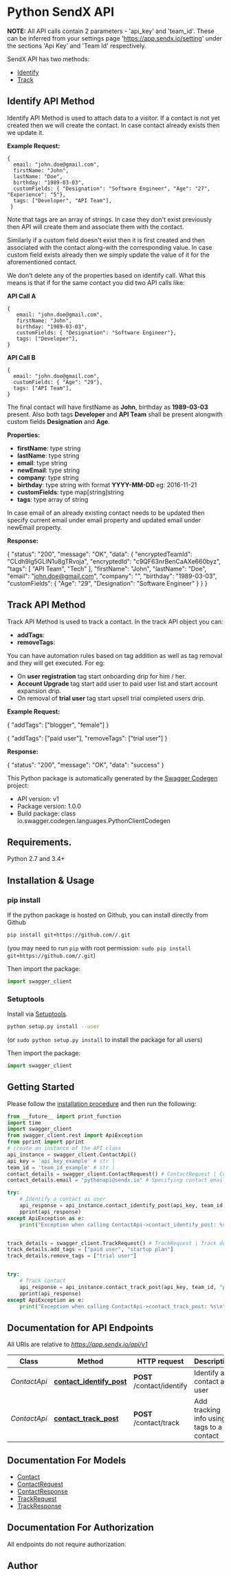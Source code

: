 # Python SendX API

**NOTE:** All API calls contain 2 parameters - 'api_key' and 'team_id'. These can be inferred from your settings page 'https://app.sendx.io/setting' under the sections 'Api Key' and 'Team Id' respectively.

SendX API has two methods:

* [Identify](#identify_api)
* [Track](#track_api)

## <a name="identify_api"></a> Identify API Method

Identify API Method is used to attach data to a visitor. If a contact is not yet created then we will create the contact. In case contact already exists then we update it.

**Example Request:**

> 
    {
      email: "john.doe@gmail.com",  
      firstName: "John",
      lastName: "Doe",
      birthday: "1989-03-03",
      customFields: { "Designation": "Software Engineer", "Age": "27", "Experience": "5"},  
      tags: ["Developer", "API Team"],  
     }


Note that tags are an array of strings. In case they don't exist previously then API will create them and associate them with the contact.

Similarly if a custom field doesn't exist then it is first created and then associated with the contact along-with the corresponding value. In case custom field exists already then we simply update the value of it for the aforementioned contact.

We don't delete any of the properties based on identify call. What this means is that if for the same contact you did two API calls like:


**API Call A**
 
> 
    {
       email: "john.doe@gmail.com", 
       firstName: "John",
       birthday: "1989-03-03",
       customFields: { "Designation": "Software Engineer"},  
       tags: ["Developer"],  
    }


**API Call B**

> 
    {  
      email: "john.doe@gmail.com",  
      customFields: { "Age": "29"},  
      tags: ["API Team"],  
    }


The final contact will have firstName as **John**, birthday as **1989-03-03** present. Also both tags **Developer** and **API Team** shall be present alongwith custom fields **Designation** and **Age**.


**Properties:**

* **firstName**: type string
* **lastName**: type string
* **email**: type string  
* **newEmail**: type string  
* **company**: type string  
* **birthday**: type string with format **YYYY-MM-DD** eg: 2016-11-21  
* **customFields**: type map[string]string   
* **tags**: type array of string 


In case email of an already existing contact needs to be updated then specify current email under email property and updated email under newEmail property.

**Response:**

> 
{
  "status": "200",
  "message": "OK",
  "data": {
    "encryptedTeamId": "CLdh9Ig5GLIN1u8gTRvoja",
    "encryptedId": "c9QF63nrBenCaAXe660byz",
    "tags": [
      "API Team",
      "Tech"
    ],
    "firstName": "John",
    "lastName": "Doe",
    "email": "john.doe@gmail.com",
    "company": "",
    "birthday": "1989-03-03",
    "customFields": {
      "Age": "29",
      "Designation": "Software Engineer"
    }
  }
}


## <a name="track_api"></a> Track API Method


Track API Method is used to track a contact. In the track API object you can:

* **addTags**:
* **removeTags**:

You can have automation rules based on tag addition as well as tag removal and they will get executed. For eg:

* On **user registration** tag start onboarding drip for him / her.
* **Account Upgrade** tag start add user to paid user list and start account expansion drip. 
* On removal of **trial user** tag start upsell trial completed users drip.


**Example Request:**

>
  {
     "addTags": ["blogger", "female"]
  }


>
  {
     "addTags": ["paid user"],
     "removeTags": ["trial user"]
  }


**Response:**

>
   {
    "status": "200",
    "message": "OK",
    "data": "success"
   }



This Python package is automatically generated by the [Swagger Codegen](https://github.com/swagger-api/swagger-codegen) project:

- API version: v1
- Package version: 1.0.0
- Build package: class io.swagger.codegen.languages.PythonClientCodegen

## Requirements.

Python 2.7 and 3.4+

## Installation & Usage
### pip install

If the python package is hosted on Github, you can install directly from Github

```sh
pip install git+https://github.com//.git
```
(you may need to run `pip` with root permission: `sudo pip install git+https://github.com//.git`)

Then import the package:
```python
import swagger_client 
```

### Setuptools

Install via [Setuptools](http://pypi.python.org/pypi/setuptools).

```sh
python setup.py install --user
```
(or `sudo python setup.py install` to install the package for all users)

Then import the package:
```python
import swagger_client
```

## Getting Started

Please follow the [installation procedure](#installation--usage) and then run the following:

```python
from __future__ import print_function
import time
import swagger_client
from swagger_client.rest import ApiException
from pprint import pprint
# create an instance of the API class
api_instance = swagger_client.ContactApi()
api_key = 'api_key_example' # str | 
team_id = 'team_id_example' # str | 
contact_details = swagger_client.ContactRequest() # ContactRequest | Contact details
contact_details.email = "pythonapi@sendx.io" # Specifying contact email is mandatory

try:
    # Identify a contact as user
    api_response = api_instance.contact_identify_post(api_key, team_id, contact_details)
    pprint(api_response)
except ApiException as e:
    print("Exception when calling ContactApi->contact_identify_post: %s\n" % e)


track_details = swagger_client.TrackRequest() # TrackRequest | Track details
track_details.add_tags = ["paid user", "startup plan"] 
track_details.remove_tags = ["trial user"]


try:
    # Track contact 
    api_response = api_instance.contact_track_post(api_key, team_id, "pythonapi@sendx.io", track_details)
    pprint(api_response)
except ApiException as e:
    print("Exception when calling ContactApi->contact_track_post: %s\n" % e)

```


## Documentation for API Endpoints

All URIs are relative to *https://app.sendx.io/api/v1*

Class | Method | HTTP request | Description
------------ | ------------- | ------------- | -------------
*ContactApi* | [**contact_identify_post**](docs/ContactApi.md#contact_identify_post) | **POST** /contact/identify | Identify a contact as user
*ContactApi* | [**contact_track_post**](docs/ContactApi.md#contact_track_post) | **POST** /contact/track | Add tracking info using tags to a contact


## Documentation For Models

 - [Contact](docs/Contact.md)
 - [ContactRequest](docs/ContactRequest.md)
 - [ContactResponse](docs/ContactResponse.md)
 - [TrackRequest](docs/TrackRequest.md)
 - [TrackResponse](docs/TrackResponse.md)


## Documentation For Authorization

 All endpoints do not require authorization.


## Author



